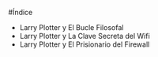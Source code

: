#Índice

* Larry Plotter y El Bucle Filosofal
* Larry Plotter y La Clave Secreta del Wifi
* Larry Plotter y El Prisionario del Firewall



